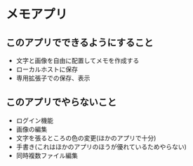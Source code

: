 # メモアプリ

## このアプリでできるようにすること

* 文字と画像を自由に配置してメモを作成する
* ローカルホストに保存
* 専用拡張子での保存、表示

## このアプリでやらないこと

* ログイン機能
* 画像の編集
* 文字を張るところの色の変更(ほかのアプリで十分)
* 手書き(これはほかのアプリのほうが優れているためやらない)
* 同時複数ファイル編集

